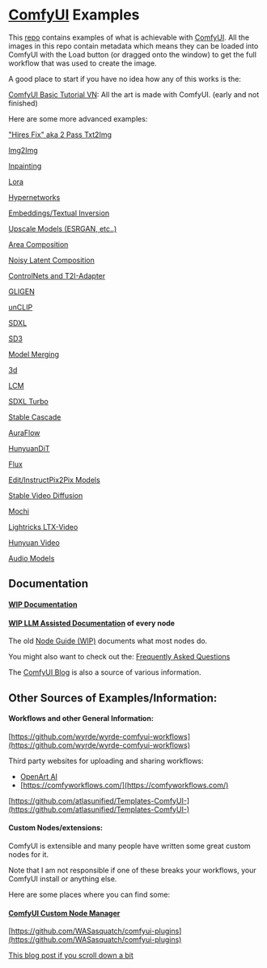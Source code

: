 # [ComfyUI](https://github.com/comfyanonymous/ComfyUI) Examples

This [repo](https://github.com/comfyanonymous/ComfyUI_examples) contains examples of what is achievable with [ComfyUI](https://github.com/comfyanonymous/ComfyUI). All the images in this repo contain metadata which means they can be loaded into ComfyUI with the Load button (or dragged onto the window) to get the full workflow that was used to create the image.

A good place to start if you have no idea how any of this works is the:

[ComfyUI Basic Tutorial VN](https://comfyanonymous.github.io/ComfyUI_tutorial_vn/): All the art is made with ComfyUI. (early and not finished)

Here are some more advanced examples:

["Hires Fix" aka 2 Pass Txt2Img](2_pass_txt2img)

[Img2Img](img2img)

[Inpainting](inpaint)

[Lora](lora)

[Hypernetworks](hypernetworks)

[Embeddings/Textual Inversion](textual_inversion_embeddings)

[Upscale Models (ESRGAN, etc..)](upscale_models)

[Area Composition](area_composition)

[Noisy Latent Composition](noisy_latent_composition)

[ControlNets and T2I-Adapter](controlnet)

[GLIGEN](gligen)

[unCLIP](unclip)

[SDXL](sdxl)

[SD3](sd3)

[Model Merging](model_merging)

[3d](3d)

[LCM](lcm)

[SDXL Turbo](sdturbo)

[Stable Cascade](stable_cascade)

[AuraFlow](aura_flow)

[HunyuanDiT](hunyuan_dit)

[Flux](flux)

[Edit/InstructPix2Pix Models](edit_models)

[Stable Video Diffusion](video)

[Mochi](mochi)

[Lightricks LTX-Video](ltxv)

[Hunyuan Video](hunyuan_video)

[Audio Models](audio)


## Documentation

#### [WIP Documentation](https://docs.comfy.org/)

#### [WIP LLM Assisted Documentation](https://docs.getsalt.ai/md/) of every node

The old [Node Guide (WIP)](https://blenderneko.github.io/ComfyUI-docs/) documents what most nodes do.

You might also want to check out the: [Frequently Asked Questions](faq)

The [ComfyUI Blog](https://comfyanonymous.github.io/ComfyUI_Blog/) is also a source of various information.

## Other Sources of Examples/Information:

#### Workflows and other General Information:

[https://github.com/wyrde/wyrde-comfyui-workflows](https://github.com/wyrde/wyrde-comfyui-workflows)

Third party websites for uploading and sharing workflows:
- [OpenArt AI](https://openart.ai/workflows/)
- [https://comfyworkflows.com/](https://comfyworkflows.com/)

[https://github.com/atlasunified/Templates-ComfyUI-](https://github.com/atlasunified/Templates-ComfyUI-)

#### Custom Nodes/extensions:

ComfyUI is extensible and many people have written some great custom nodes for it.

Note that I am not responsible if one of these breaks your workflows, your ComfyUI install or anything else.

Here are some places where you can find some:

#### [ComfyUI Custom Node Manager](https://github.com/ltdrdata/ComfyUI-Manager)

[https://github.com/WASasquatch/comfyui-plugins](https://github.com/WASasquatch/comfyui-plugins)

[This blog post if you scroll down a bit](https://comfyanonymous.github.io/ComfyUI_Blog/comfyui/update/2023/05/18/ComfyUi-is-4-months-old.html)
